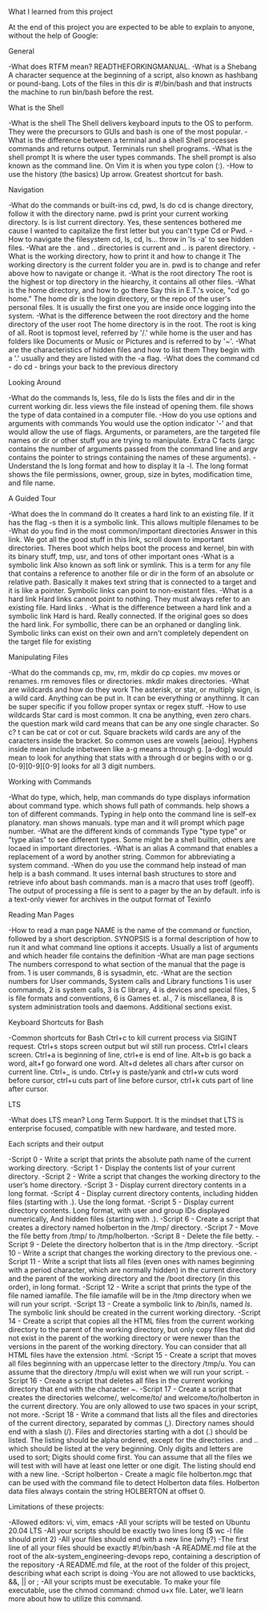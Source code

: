 What I learned from this project

At the end of this project you are expected to be able to explain to anyone, without the help of Google:

General

-What does RTFM mean?
 READTHEFORKINGMANUAL.
-What is a Shebang
 A character sequence at the beginning of a script, also known as hashbang or pound-bang. Lots of the files in this dir is #!/bin/bash and that 
 instructs the machine to run bin/bash before the rest.

What is the Shell

-What is the shell
 The Shell delivers keyboard inputs to the OS to perform. They were the precursors to GUIs and bash is one of the most popular.
-What is the difference between a terminal and a shell
 Shell processes commands and returns output. Terminals run shell programs.
-What is the shell prompt
 It is where the user types commands. The shell prompt is also known as the command line. On Vim it is when you type colon (:).
-How to use the history (the basics)
 Up arrow. Greatest shortcut for bash.

Navigation

-What do the commands or built-ins cd, pwd, ls do
 cd is change directory, follow it with the directory name. pwd is print your current working directory. ls is list current directory. 
 Yes, these sentences bothered me cause I wanted to capitalize the first letter but you can't type Cd or Pwd.
-How to navigate the filesystem
 cd, ls, cd, ls... throw in 'ls -a' to see hidden files.
-What are the . and .. directories
 is current and .. is parent directory.
-What is the working directory, how to print it and how to change it
 The working directory is the current folder you are in. pwd is to change and refer above how to navigate or change it.
-What is the root directory
 The root is the highest or top directory in the hiearchy, it contains all other files.
-What is the home directory, and how to go there
 Say this in E.T.'s voice, "cd go home." The home dir is the login directory, or the repo of the user's personal files. 
 It is usually the first one you are inside once logging into the system.
-What is the difference between the root directory and the home directory of the user root
 The home directory is in the root. The root is king of all. Root is topmost level, referred by '/.' while home is the user and has folders like 
 Documents or Music or Pictures and is referred to by '~'.
-What are the characteristics of hidden files and how to list them
 They begin with a '.' usually and they are listed with the -a flag.
-What does the command cd - do
 cd - brings your back to the previous directory

Looking Around

-What do the commands ls, less, file do
 ls lists the files and dir in the current working dir. less views the file instead of opening them. file shows the type of data contained in a computer file.
-How do you use options and arguments with commands
 You would use the option indicator '-' and that would allow the use of flags. Arguments, or parameters, are the targeted file names or dir or 
 other stuff you are trying to manipulate. Extra C facts (argc contains the number of arguments passed from the command line and argv 
 contains the pointer to strings containing the names of these arguments).
-Understand the ls long format and how to display it
 la -l. The long format shows the file permissions, owner, group, size in bytes, modification time, and file name.

A Guided Tour
 
-What does the ln command do
 It creates a hard link to an existing file. If it has the flag -s then it is a symbolic link. This allows multiple filenames to be
-What do you find in the most common/important directories
 Answer in this link. We got all the good stuff in this link, scroll down to important directories. Theres boot which helps boot the process and kernel, 
 bin with its binary stuff, tmp, usr, and tons of other important ones
-What is a symbolic link
 Also known as soft link or symlink. This is a term for any file that contains a reference to another file or dir in the form of an absolute or relative path. 
 Basically it makes text string that is connected to a target and it is like a pointer. Symbolic links can point to non-existant files.
-What is a hard link
 Hard links cannot point to nothing. They must always refer to an existing file. Hard links .
-What is the difference between a hard link and a symbolic link
 Hard is hard. Really connected. If the original goes so does the hard link. For symbollic, there can be an orphaned or dangling link. 
 Symbolic links can exist on their own and arn't completely dependent on the target file for existing

Manipulating Files

-What do the commands cp, mv, rm, mkdir do
 cp copies. mv moves or renames. rm removes files or directories. mkdir makes directories.
-What are wildcards and how do they work
 The asterisk, or star, or multiply sign, is a wild card. Anything can be put in. It can be everything or anythinng. It can be super specific if you 
 follow proper syntax or regex stuff.
-How to use wildcards
 Star card is most common. It cna be anything, even zero chars. the question mark wild card means that can be any one single character. So c?
 t can be cat or cot or cut. Square brackets wild cards are any of the caracters inside the bracket. So common uses are vowels [aeiou]. 
 Hyphens inside mean include inbetween like a-g means a through g. [a-dog] would mean to look for anything that stats with a through d or 
 begins with o or g.[0-9][0-9][0-9] looks for all 3 digit numbers.

Working with Commands

-What do type, which, help, man commands do
 type displays information about command type. which shows full path of commands. help shows a ton of different commands. Typing in help onto the 
 command line is self-ex planatory. man shows manuals. type man and it will prompt which page number.
-What are the different kinds of commands
 Type "type type" or "type alias" to see different types. Some might be a shell builtin, others are locaed in important directories.
-What is an alias
 A command that enables a replacement of a word by another string. Common for abbreviating a system command.
-When do you use the command help instead of man
 help is a bash command. It uses internal bash structures to store and retrieve info about bash commands. man is a macro that uses troff (geoff). 
 The output of processing a file is sent to a pager by the an by default. info is a text-only viewer for archives in the output format of Texinfo

Reading Man Pages

-How to read a man page
 NAME is the name of the command or function, followed by a short description. SYNOPSIS is a formal description of how to run it and what command line 
 options it accepts. Usually a list of arguments and which header file contains the definition
-What are man page sections
 The numbers correspond to what section of the manual that the page is from. 1 is user commands, 8 is sysadmin, etc.
-What are the section numbers for User commands, System calls and Library functions
 1 is user commands, 2 is system calls, 3 is C library, 4 is devices and special files, 5 is file formats and conventions, 6 is Games et. al., 7 is 
 miscellanea, 8 is system administration tools and daemons. Additional sections exist.

Keyboard Shortcuts for Bash

-Common shortcuts for Bash
 Ctrl+c to kill current process via SIGINT request. Ctrl+s stops screen output but wil still run process. Ctrl+l clears screen. Ctrl+a is beginning of 
 line, ctrl+e is end of line. Alt+b is go back a word, alt+f go forward one word. Alt+d deletes all chars after cursor on current line. Ctrl+_ is undo. 
 Ctrl+y is paste/yank and ctrl+w cuts word before cursor, ctrl+u cuts part of line before cursor, ctrl+k cuts part of line after cursor.

LTS

-What does LTS mean?
 Long Term Support. It is the mindset that LTS is enterprise focused, compatible with new hardware, and tested more.

Each scripts and their output

-Script 0 - Write a script that prints the absolute path name of the current working directory.
-Script 1 - Display the contents list of your current directory.
-Script 2 - Write a script that changes the working directory to the user’s home directory.
-Script 3 - Display current directory contents in a long format.
-Script 4 - Display current directory contents, including hidden files (starting with .). Use the long format.
-Script 5 - Display current directory contents. Long format, with user and group IDs displayed numerically, And hidden files (starting with .).
-Script 6 - Create a script that creates a directory named holberton in the /tmp/ directory.
-Script 7 - Move the file betty from /tmp/ to /tmp/holberton.
-Script 8 - Delete the file betty.
-Script 9 - Delete the directory holberton that is in the /tmp directory.
-Script 10 - Write a script that changes the working directory to the previous one.
-Script 11 - Write a script that lists all files (even ones with names beginning with a period character, which are normally hidden) in the current directory and the
 parent of the working directory and the /boot directory (in this order), in long format.
-Script 12 - Write a script that prints the type of the file named iamafile. The file iamafile will be in the /tmp directory when we will run your script.
-Script 13 - Create a symbolic link to /bin/ls, named _ls_. The symbolic link should be created in the current working directory.
-Script 14 - Create a script that copies all the HTML files from the current working directory to the parent of the working directory, but only copy files that did not exist in the parent of the working directory or were newer than the versions in the parent of the working directory. You can consider that all HTML files have the extension .html.
-Script 15 - Create a script that moves all files beginning with an uppercase letter to the directory /tmp/u. You can assume that the directory /tmp/u will exist when we will run your script.
-Script 16 - Create a script that deletes all files in the current working directory that end with the character ~.
-Script 17 - Create a script that creates the directories welcome/, welcome/to/ and welcome/to/holberton in the current directory. You are only allowed to use two spaces in your script, not more.
-Script 18 - Write a command that lists all the files and directories of the current directory, separated by commas (,). Directory names 
 should end with a slash (/). Files and directories starting with a dot (.) should be listed. The listing should be alpha ordered, except for the 
 directories . and .. which should be listed at the very beginning. Only digits and letters are used to sort; Digits should come first. You can 
 assume that all the files we will test with will have at least one letter or one digit. The listing should end with a new line.
-Script holberton - Create a magic file holberton.mgc that can be used with the command file to detect Holberton data files. Holberton data files always 
 contain the string HOLBERTON at offset 0.

Limitations of these projects:

-Allowed editors: vi, vim, emacs
-All your scripts will be tested on Ubuntu 20.04 LTS
-All your scripts should be exactly two lines long ($ wc -l file should print 2)
-All your files should end with a new line (why?)
-The first line of all your files should be exactly #!/bin/bash
-A README.md file at the root of the alx-system_engineering-devops repo, containing a description of the repository
-A README.md file, at the root of the folder of this project, describing what each script is doing
-You are not allowed to use backticks, &&, || or ;
-All your scripts must be executable. To make your file executable, use the chmod command: chmod u+x file. Later, we’ll learn more about how to utilize this command.
